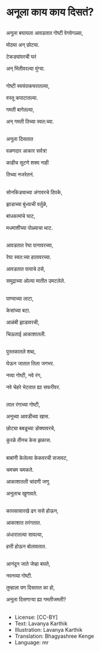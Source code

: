 # अनूला काय काय दिसतं?

##
अनूला बघायला आवडतात गोष्टी वेगवेगळ्या, 

मोठ्या अन् छोट्या. 

टेकड्यांवरची घरं 

अन् भिंतीवरल्या मुंग्या. 

##
गोष्टी स्वयंपाकघरातल्या, 

वस्तू कपाटातल्या. 

गमती बागेतल्या, 

अन् गमती तिच्या स्वत:च्या. 

##
अनूला दिसतात 

वळणदार आकार सर्वत्र! 

काहीच सुटणे शक्य नाही 

तिच्या नजरेतनं. 

##
सोनकिड्याच्या अंगावरचे ठिपके, 

झाडाच्या बुंध्याची वर्तुळे, 

बांधकामांचे घाट, 

मधमाशीच्या पोळ्याचा थाट. 

##
आवडतात रेघा पानावरच्या, 

रेघा स्वत:च्या हातावरच्या. 

आवडतात पायाचे ठसे, 

समुद्राच्या ओल्या मातीत उमटलेले. 

##
पाण्याच्या लाटा, 

केसांच्या बटा. 

आळंबी झाडावरची, 

चिऊताई आकाशातली. 

##
पुस्तकातले शब्द, 

घेऊन जातात तिला जगभर. 

नव्या गोष्टी, नवे रंग, 

नवे चेहरे भेटतात ह्या सफरीवर. 

##
लाल रंगाच्या गोष्टी, 

अनूच्या आवडीच्या खास. 

छोट्या बबडूच्या डोक्यावरचे, 

कुरळे तीनच केस झकास. 

##
बाबांनी केलेल्या केकवरची सजावट, 

चमचम चमकते. 

आकाशातली चांदणी जणू 

अनूलाच खुणावते. 

##
कापसासारखे ढग ससे होऊन, 

आकाशात तरंगतात. 

अंधारातल्या सावल्या, 

हत्ती होऊन बोलावतात. 

##
आनंदून जाते जेव्हा बघते, 

नवनव्या गोष्टी. 

तुम्हाला पण दिसतात का हो, 

अनूला दिसणार्‍या ह्या गमतीजमती? 

##
* License: [CC-BY]
* Text: Lavanya Karthik
* Illustration: Lavanya Karthik
* Translation: Bhagyashree Kenge
* Language: mr
